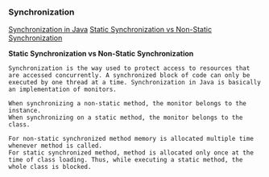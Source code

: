 ### Synchronization

[Synchronization in Java](https://www.geeksforgeeks.org/synchronized-in-java/)
[Static Synchronization vs Non-Static Synchronization](http://net-informations.com/java/cjava/sync.htm)

**Static Synchronization vs Non-Static Synchronization**

    Synchronization is the way used to protect access to resources that are accessed concurrently. A synchronized block of code can only be executed by one thread at a time. Synchronization in Java is basically an implementation of monitors.

    When synchronizing a non-static method, the monitor belongs to the instance.
    When synchronizing on a static method, the monitor belongs to the class.

    For non-static synchronized method memory is allocated multiple time whenever method is called.
    For static synchronized method, method is allocated only once at the time of class loading. Thus, while executing a static method, the whole class is blocked.